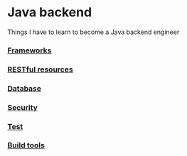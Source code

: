 # Java backend
Things I have to learn to become a Java backend engineer

### [Frameworks](frameworks.md)

### [RESTful resources](rest.md)

### [Database](database.md)

### [Security](security.md)

### [Test](test.md)

### [Build tools](build_systems.md)
